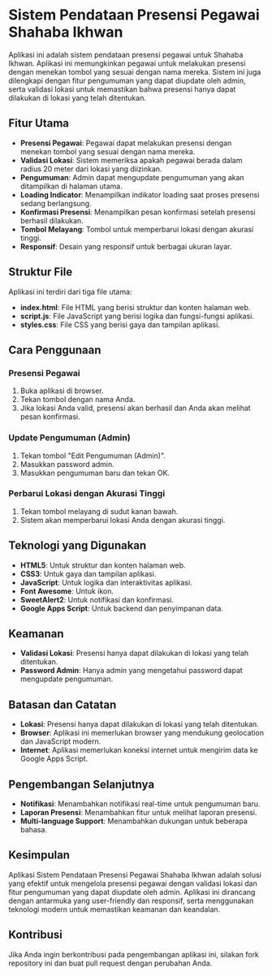 # Sistem Pendataan Presensi Pegawai Shahaba Ikhwan

Aplikasi ini adalah sistem pendataan presensi pegawai untuk Shahaba Ikhwan. Aplikasi ini memungkinkan pegawai untuk melakukan presensi dengan menekan tombol yang sesuai dengan nama mereka. Sistem ini juga dilengkapi dengan fitur pengumuman yang dapat diupdate oleh admin, serta validasi lokasi untuk memastikan bahwa presensi hanya dapat dilakukan di lokasi yang telah ditentukan.

## Fitur Utama

- **Presensi Pegawai**: Pegawai dapat melakukan presensi dengan menekan tombol yang sesuai dengan nama mereka.
- **Validasi Lokasi**: Sistem memeriksa apakah pegawai berada dalam radius 20 meter dari lokasi yang diizinkan.
- **Pengumuman**: Admin dapat mengupdate pengumuman yang akan ditampilkan di halaman utama.
- **Loading Indicator**: Menampilkan indikator loading saat proses presensi sedang berlangsung.
- **Konfirmasi Presensi**: Menampilkan pesan konfirmasi setelah presensi berhasil dilakukan.
- **Tombol Melayang**: Tombol untuk memperbarui lokasi dengan akurasi tinggi.
- **Responsif**: Desain yang responsif untuk berbagai ukuran layar.

## Struktur File

Aplikasi ini terdiri dari tiga file utama:

- **index.html**: File HTML yang berisi struktur dan konten halaman web.
- **script.js**: File JavaScript yang berisi logika dan fungsi-fungsi aplikasi.
- **styles.css**: File CSS yang berisi gaya dan tampilan aplikasi.

## Cara Penggunaan

### Presensi Pegawai

1. Buka aplikasi di browser.
2. Tekan tombol dengan nama Anda.
3. Jika lokasi Anda valid, presensi akan berhasil dan Anda akan melihat pesan konfirmasi.

### Update Pengumuman (Admin)

1. Tekan tombol "Edit Pengumuman (Admin)".
2. Masukkan password admin.
3. Masukkan pengumuman baru dan tekan OK.

### Perbarui Lokasi dengan Akurasi Tinggi

1. Tekan tombol melayang di sudut kanan bawah.
2. Sistem akan memperbarui lokasi Anda dengan akurasi tinggi.

## Teknologi yang Digunakan

- **HTML5**: Untuk struktur dan konten halaman web.
- **CSS3**: Untuk gaya dan tampilan aplikasi.
- **JavaScript**: Untuk logika dan interaktivitas aplikasi.
- **Font Awesome**: Untuk ikon.
- **SweetAlert2**: Untuk notifikasi dan konfirmasi.
- **Google Apps Script**: Untuk backend dan penyimpanan data.

## Keamanan

- **Validasi Lokasi**: Presensi hanya dapat dilakukan di lokasi yang telah ditentukan.
- **Password Admin**: Hanya admin yang mengetahui password dapat mengupdate pengumuman.

## Batasan dan Catatan

- **Lokasi**: Presensi hanya dapat dilakukan di lokasi yang telah ditentukan.
- **Browser**: Aplikasi ini memerlukan browser yang mendukung geolocation dan JavaScript modern.
- **Internet**: Aplikasi memerlukan koneksi internet untuk mengirim data ke Google Apps Script.

## Pengembangan Selanjutnya

- **Notifikasi**: Menambahkan notifikasi real-time untuk pengumuman baru.
- **Laporan Presensi**: Menambahkan fitur untuk melihat laporan presensi.
- **Multi-language Support**: Menambahkan dukungan untuk beberapa bahasa.

## Kesimpulan

Aplikasi Sistem Pendataan Presensi Pegawai Shahaba Ikhwan adalah solusi yang efektif untuk mengelola presensi pegawai dengan validasi lokasi dan fitur pengumuman yang dapat diupdate oleh admin. Aplikasi ini dirancang dengan antarmuka yang user-friendly dan responsif, serta menggunakan teknologi modern untuk memastikan keamanan dan keandalan.

## Kontribusi

Jika Anda ingin berkontribusi pada pengembangan aplikasi ini, silakan fork repository ini dan buat pull request dengan perubahan Anda.

